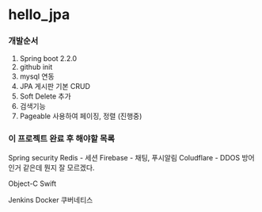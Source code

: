 # hello_jpa


### 개발순서
1. Spring boot 2.2.0
2. github init
3. mysql 연동
4. JPA 게시판 기본 CRUD
5. Soft Delete 추가
6. 검색기능
7. Pageable 사용하여 페이징, 정렬 (진행중)

### 이 프로젝트 완료 후 해야할 목록

Spring security
Redis - 세션
Firebase - 채팅, 푸시알림
Coludflare - DDOS 방어인거 같은데 뭔지 잘 모르겠다.

Object-C
Swift


Jenkins
Docker
쿠버네티스

